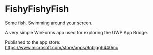 # FishyFishyFish
Some fish. Swimming around your screen.

A very simple WinForms app used for exploring the UWP App Bridge. 

Published to the app store: https://www.microsoft.com/store/apps/9nblggh440mc 
